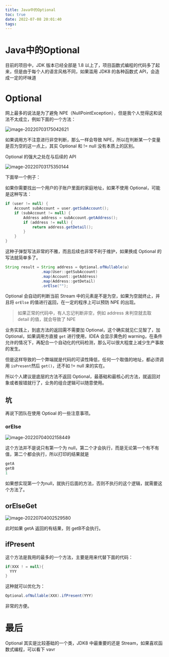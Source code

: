 ```yaml
---
title: Java中的Optional
toc: true
date: 2022-07-08 20:01:40
tags:
---
```

# Java中的Optional

目前的项目中，JDK 版本已经全部是 1.8 以上了，项目函数式编程的代码多了起来，但是由于每个人的语言风格不同，如果滥用 JDK8 的各种函数式 API，会造成一定的坏味道

# Optional

网上最多的说法是为了避免 NPE（NullPointException），但是我个人觉得这和说法不太成立，例如下面的一个方法：

![image-20220703175042621](https://szhtc-1252780558.cos.ap-shanghai.myqcloud.com/img/202207080015855.png)

如果调用方不注意进行非空判断，那么一样会导致 NPE，所以在判断某一个变量是否为空的这一点上，其实 Optional 和 != null 没有本质上的区别。

Optional 的强大之处在与后续的 API

![image-20220703175350144](https://szhtc-1252780558.cos.ap-shanghai.myqcloud.com/img/202207080015240.png)

下面举一个例子：

如果你需要找出一个用户的子账户里面的家庭地址，如果不使用 Optional，可能是这种写法：

```java
if (user != null) {
    Account subAccount = user.getSubAccount();
    if (subAccount != null) {
        Address address = subAccount.getAddress();
        if (address != null) {
            return address.getDetail();
        }
    }
}
```

这种子弹型写法非常的不雅，而且后续也非常不利于维护，如果换成 Optional 的写法就简单多了。

```java
String result = String address = Optional.ofNullable(u)
                .map(User::getSubAccount)
                .map(Account::getAddress)
                .map(Address::getDetail)
                .orElse("");
```

Optional 会自动的判断当前 Stream 中的元素是不是为空，如果为空就终止，并且将 `orElse` 的值进行返回，在一定的程序上可以预防 NPE 的出现。

> 如果正常的代码中，有人忘记判断非空，例如 address 未判空就去取 detail 的值，就会导致了 NPE

业务实践上，到底方法的返回需不需要加 Optional，这个确实就见仁见智了，加 Optional，如果调用方直接 `get` 进行使用，IDEA 会显示黄色的 warning，在条件允许的情况下，再配合一个自动化的代码检测，那么可以很大程度上减少生产事故的发生。

但是这样导致的一个弊端就是代码的可读性降低，任何一个取值的地址，都必须调用 `isPresent`然后 `get()`，还不如 != null 来的实在。

所以个人建议是底层的方法不返回 Optional，最基础和最核心的方法，就返回对象或者报错就行了，业务的组合逻辑可以随意使用。

## 坑

再说下团队在使用 Optioal 的一些注意事项。

### orElse
![image-20220704002158449](https://szhtc-1252780558.cos.ap-shanghai.myqcloud.com/img/202207080015508.png)

这个方法并不是说只有第一个为 null，第二个才会执行，而是无论第一个有不有值，第二个都会执行，所以打印的结果就是

```java
getA
getB
1
```


如果想实现第一个为null，就执行后面的方法，否则不执行的这个逻辑，就需要这个方法了。

## orElseGet
![image-20220704002529580](https://szhtc-1252780558.cos.ap-shanghai.myqcloud.com/img/202207080015628.png)

此时如果 getA 返回的有结果，则 getB不会执行。

## ifPresent

这个方法是我用的最多的一个方法，主要是用来代替下面的代码：

```java
if(XXX ! = null){
  YYY
}
```

这种就可以优化为：

```java
Optional.ofNullable(XXX).ifPresent(YYY)

```

非常的方便。

# 最后

Optional 其实是比较基础的一个类，JDK8 中最重要的还是 Stream，如果喜欢函数式编程，可以看下 vavr
